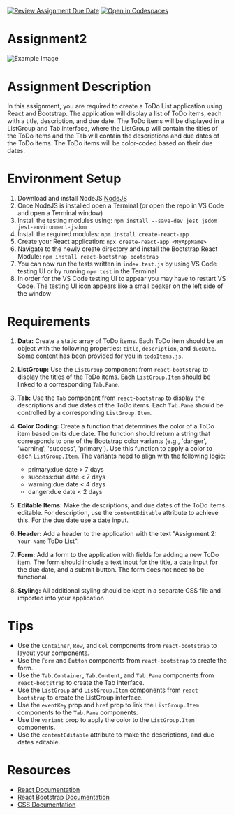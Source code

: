 [![Review Assignment Due Date](https://classroom.github.com/assets/deadline-readme-button-22041afd0340ce965d47ae6ef1cefeee28c7c493a6346c4f15d667ab976d596c.svg)](https://classroom.github.com/a/79_d0ssh)
[![Open in Codespaces](https://classroom.github.com/assets/launch-codespace-2972f46106e565e64193e422d61a12cf1da4916b45550586e14ef0a7c637dd04.svg)](https://classroom.github.com/open-in-codespaces?assignment_repo_id=16256548)
# Assignment2
![Example Image](ScreenShot.png)
# Assignment Description

In this assignment, you are required to create a ToDo List application using React and Bootstrap. The application will display a list of ToDo items, each with a title, description, and due date. The ToDo items will be displayed in a ListGroup and Tab interface, where the ListGroup will contain the titles of the ToDo items and the Tab will contain the descriptions and due dates of the ToDo items. The ToDo items will be color-coded based on their due dates.

# Environment Setup
1. Download and install NodeJS [NodeJS](https://nodejs.org/en/download/package-manager)
2. Once NodeJS is installed open a Terminal (or open the repo in VS Code and open a Terminal window)
3. Install the testing modules using: `npm install --save-dev jest jsdom jest-environment-jsdom`
4. Install the required modules: `npm install create-react-app`
5. Create your React application: `npx create-react-app <MyAppName>`
6. Navigate to the newly create directory and install the Bootstrap React Module: `npm install react-bootstrap bootstrap`
7. You can now run the tests written in `index.test.js` by using VS Code testing UI or by running `npm test` in the Terminal
8. In order for the VS Code testing UI to appear you may have to restart VS Code.  The testing UI icon appears like a small beaker on the left side of the window
   
# Requirements

1. **Data:** Create a static array of ToDo items. Each ToDo item should be an object with the following properties: `title`, `description`, and `dueDate`.  Some content has been provided for you in `todoItems.js`.  

2. **ListGroup:** Use the `ListGroup` component from `react-bootstrap` to display the titles of the ToDo items. Each `ListGroup.Item` should be linked to a corresponding `Tab.Pane`.

3. **Tab:** Use the `Tab` component from `react-bootstrap` to display the descriptions and due dates of the ToDo items. Each `Tab.Pane` should be controlled by a corresponding `ListGroup.Item`.

4. **Color Coding:** Create a function that determines the color of a ToDo item based on its due date. The function should return a string that corresponds to one of the Bootstrap color variants (e.g., 'danger', 'warning', 'success', 'primary'). Use this function to apply a color to each `ListGroup.Item`.  The variants need to align with the following logic:
    * primary:due date > 7 days
    * success:due date < 7 days
    * warning:due date < 4 days
    * danger:due date < 2 days

5. **Editable Items:** Make the descriptions, and due dates of the ToDo items editable. For description, use the `contentEditable` attribute to achieve this.  For the due date use a date input.

6. **Header:** Add a header to the application with the text "Assignment 2: `Your Name` ToDo List".

7. **Form:** Add a form to the application with fields for adding a new ToDo item. The form should include a text input for the title, a date input for the due date, and a submit button. The form does not need to be functional.

8. **Styling:** All additional styling should be kept in a separate CSS file and imported into your application

# Tips

* Use the `Container`, `Row`, and `Col` components from `react-bootstrap` to layout your components.
* Use the `Form` and `Button` components from `react-bootstrap` to create the form.
* Use the `Tab.Container`, `Tab.Content`, and `Tab.Pane` components from `react-bootstrap` to create the Tab interface.
* Use the `ListGroup` and `ListGroup.Item` components from `react-bootstrap` to create the ListGroup interface.
* Use the `eventKey` prop and `href` prop to link the `ListGroup.Item` components to the `Tab.Pane` components.
* Use the `variant` prop to apply the color to the `ListGroup.Item` components.
* Use the `contentEditable` attribute to make the descriptions, and due dates editable.

# Resources
* [React Documentation](https://react.dev/learn)
* [React Bootstrap Documentation](https://react-bootstrap.github.io/docs/getting-started/introduction)
* [CSS Documentation](https://developer.mozilla.org/en-US/docs/Web/CSS)
